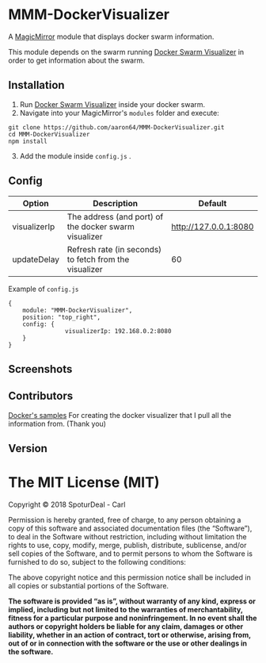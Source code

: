 
# MMM-DockerVisualizer
A <a href="https://github.com/MichMich/MagicMirror">MagicMirror</a> module that displays docker swarm information.

This module depends on the swarm running <a href="https://github.com/ManoMarks/docker-swarm-visualizer">Docker Swarm Visualizer</a> in order to get information about the swarm.


## Installation
1. Run <a href="https://github.com/ManoMarks/docker-swarm-visualizer">Docker Swarm Visualizer</a> inside your docker swarm.
2. Navigate into your MagicMirror's `modules` folder and execute:
```
git clone https://github.com/aaron64/MMM-DockerVisualizer.git
cd MMM-DockerVisualizer
npm install
```
3. Add the module inside `config.js` .


## Config


|Option|Description|Default|
|---|---|---|
|visualizerIp| The address (and port) of the docker swarm visualizer|http://127.0.0.1:8080
|updateDelay| Refresh rate (in seconds) to fetch from the visualizer|60

Example of `config.js`
```
{
	module: "MMM-DockerVisualizer",
	position: "top_right",
	config: {   
                visualizerIp: 192.168.0.2:8080
	}
}
```

## Screenshots



## Contributors

<a href="https://github.com/dockersamples">Docker's samples</a> For creating the docker visualizer that I pull all the information from. (Thank you)

## Version




The MIT License (MIT)
=====================

Copyright © 2018 SpoturDeal - Carl 

Permission is hereby granted, free of charge, to any person
obtaining a copy of this software and associated documentation
files (the “Software”), to deal in the Software without
restriction, including without limitation the rights to use,
copy, modify, merge, publish, distribute, sublicense, and/or sell
copies of the Software, and to permit persons to whom the
Software is furnished to do so, subject to the following
conditions:

The above copyright notice and this permission notice shall be
included in all copies or substantial portions of the Software.

**The software is provided “as is”, without warranty of any kind, express or implied, including but not limited to the warranties of merchantability,
fitness for a particular purpose and noninfringement. In no event shall the authors or copyright holders be liable for any claim, damages or other liability,
whether in an action of contract, tort or otherwise, arising from, out of or in connection with the software or the use or other dealings in the software.**
